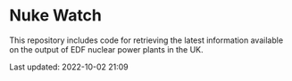 # Nuke Watch

This repository includes code for retrieving the latest information available on the output of EDF nuclear power plants in the UK.

Last updated: 2022-10-02 21:09